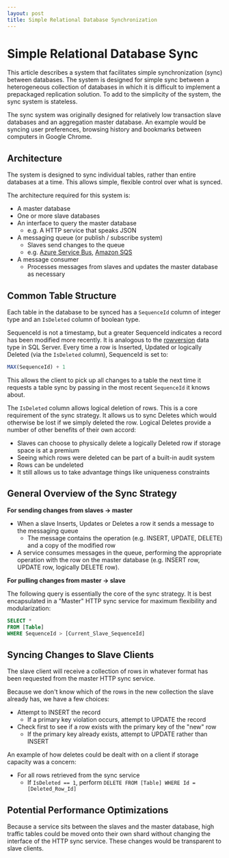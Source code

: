 ```yaml
---
layout: post
title: Simple Relational Database Synchronization
---
```


Simple Relational Database Sync
===============================

This article describes a system that facilitates simple synchronization (sync) between databases. The system is designed for simple sync between a heterogeneous collection of databases in which it is difficult to implement a prepackaged replication solution. To add to the simplicity of the system, the sync system is stateless.

The sync system was originally designed for relatively low transaction slave databases and an aggregation master database. An example would be syncing user preferences, browsing history and bookmarks between computers in Google Chrome.


Architecture
------------

The system is designed to sync individual tables, rather than entire databases at a time. This allows simple, flexible control over what is synced.

The architecture required for this system is:

* A master database
* One or more slave databases
* An interface to query the master database
  * e.g. A HTTP service that speaks JSON
* A messaging queue (or publish / subscribe system)
  * Slaves send changes to the queue
  * e.g. [Azure Service Bus](http://www.windowsazure.com/en-us/home/features/messaging/), [Amazon SQS](http://aws.amazon.com/sqs/)
* A message consumer
  * Processes messages from slaves and updates the master database as necessary


Common Table Structure
----------------------

Each table in the database to be synced has a `SequenceId` column of integer type and an `IsDeleted` column of boolean type.

SequenceId is not a timestamp, but a greater SequenceId indicates a record has been modified more recently. It is analogous to the [rowversion](http://msdn.microsoft.com/en-us/library/ms182776.aspx) data type in SQL Server. Every time a row is Inserted, Updated or logically Deleted (via the `IsDeleted` column), SequenceId is set to:

``` sql
MAX(SequenceId) + 1
```

This allows the client to pick up all changes to a table the next time it requests a table sync by passing in the most recent `SequenceId` it knows about.

The `IsDeleted` column allows logical deletion of rows. This is a core requirement of the sync strategy. It allows us to sync Deletes which would otherwise be lost if we simply deleted the row. Logical Deletes provide a number of other benefits of their own accord:

* Slaves can choose to physically delete a logically Deleted row if storage space is at a premium
* Seeing which rows were deleted can be part of a built-in audit system
* Rows can be undeleted
* It still allows us to take advantage things like uniqueness constraints


General Overview of the Sync Strategy
-------------------------------------

__For sending changes from slaves -> master__

* When a slave Inserts, Updates or Deletes a row it sends a message to the messaging queue
  * The message contains the operation (e.g. INSERT, UPDATE, DELETE) and a copy of the modified row
* A service consumes messages in the queue, performing the appropriate operation with the row on the master database (e.g. INSERT row, UPDATE row, logically DELETE row).



__For pulling changes from master -> slave__

The following query is essentially the core of the sync strategy. It is best encapsulated in a "Master" HTTP sync service for maximum flexibility and modularization:

``` sql
SELECT *
FROM [Table]
WHERE SequenceId > [Current_Slave_SequenceId]
```


Syncing Changes to Slave Clients
--------------------------------

The slave client will receive a collection of rows in whatever format has been requested from the master HTTP sync service.

Because we don't know which of the rows in the new collection the slave already has, we have a few choices:

* Attempt to INSERT the record
  * If a primary key violation occurs, attempt to UPDATE the record
* Check first to see if a row exists with the primary key of the "new" row
  * If the primary key already exists, attempt to UPDATE rather than INSERT

An example of how deletes could be dealt with on a client if storage capacity was a concern:

* For all rows retrieved from the sync service
  * If `IsDeleted == 1`, perform `DELETE FROM [Table] WHERE Id = [Deleted_Row_Id]`


Potential Performance Optimizations
-----------------------------------
Because a service sits between the slaves and the master database, high traffic tables could be moved onto their own shard without changing the interface of the HTTP sync service. These changes would be transparent to slave clients.